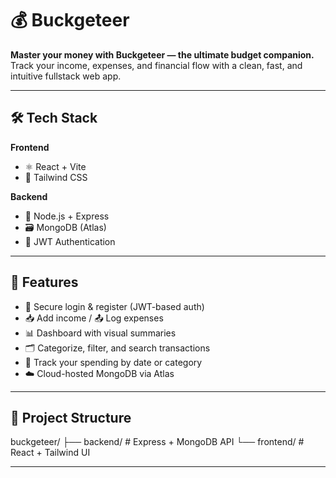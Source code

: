 # 💰 Buckgeteer

**Master your money with Buckgeteer — the ultimate budget companion.**  
Track your income, expenses, and financial flow with a clean, fast, and intuitive fullstack web app.

---

## 🛠️ Tech Stack

**Frontend**
- ⚛️ React + Vite
- 🎨 Tailwind CSS

**Backend**
- 🧠 Node.js + Express
- 🗃️ MongoDB (Atlas)
- 🔐 JWT Authentication

---

## 🚀 Features

- 🔐 Secure login & register (JWT-based auth)
- 📥 Add income / 📤 Log expenses
- 📊 Dashboard with visual summaries
- 🗂️ Categorize, filter, and search transactions
- 📅 Track your spending by date or category
- ☁️ Cloud-hosted MongoDB via Atlas

---

## 📁 Project Structure

buckgeteer/ ├── backend/ # Express + MongoDB API └── frontend/ # React + Tailwind UI

---

